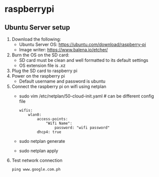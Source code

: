 # raspberrypi


## Ubuntu Server setup
1. Download the following:
    - Ubuntu Server OS: https://ubuntu.com/download/raspberry-pi
    - Image writer: https://www.balena.io/etcher/
2. Burn the OS on the SD card:
    - SD card must be clean and well formatted to its default settings
    - OS extension file is .xz
3. Plug the SD card to raspberry pi
4. Power on the raspberry pi
    - Default username and password is ubuntu
6. Connect the raspberry pi on wifi using netplan
    - sudo vim /etc/netplan/50-cloud-init.yaml    # can be different config file
      ```
      wifis:
          wlan0:
              access-points:
                  "Wifi Name":
                      password: "wifi password"
              dhcp4: true
      ```

    - sudo netplan generate
    - sudo netplan apply
7. Test network connection
    ```
    ping www.google.com.ph
    ```

